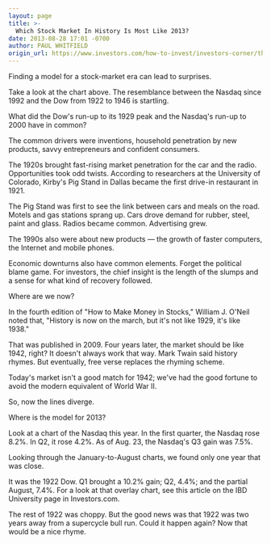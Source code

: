 ```yaml
---
layout: page
title: >-
  Which Stock Market In History Is Most Like 2013?
date: 2013-08-28 17:01 -0700
author: PAUL WHITFIELD
origin_url: https://www.investors.com/how-to-invest/investors-corner/the-stock-market-that-is-most-like-2013/
---
```


Finding a model for a stock-market era can lead to surprises.

Take a look at the chart above. The resemblance between the Nasdaq since 1992 and the Dow from 1922 to 1946 is startling.

What did the Dow's run-up to its 1929 peak and the Nasdaq's run-up to 2000 have in common?

The common drivers were inventions, household penetration by new products, savvy entrepreneurs and confident consumers.

The 1920s brought fast-rising market penetration for the car and the radio. Opportunities took odd twists. According to researchers at the University of Colorado, Kirby's Pig Stand in Dallas became the first drive-in restaurant in 1921.

The Pig Stand was first to see the link between cars and meals on the road. Motels and gas stations sprang up. Cars drove demand for rubber, steel, paint and glass. Radios became common. Advertising grew.

The 1990s also were about new products — the growth of faster computers, the Internet and mobile phones.

Economic downturns also have common elements. Forget the political blame game. For investors, the chief insight is the length of the slumps and a sense for what kind of recovery followed.

Where are we now?

In the fourth edition of "How to Make Money in Stocks," William J. O'Neil noted that, "History is now on the march, but it's not like 1929, it's like 1938."

That was published in 2009. Four years later, the market should be like 1942, right? It doesn't always work that way. Mark Twain said history rhymes. But eventually, free verse replaces the rhyming scheme.

Today's market isn't a good match for 1942; we've had the good fortune to avoid the modern equivalent of World War II.

So, now the lines diverge.

Where is the model for 2013?

Look at a chart of the Nasdaq this year. In the first quarter, the Nasdaq rose 8.2%. In Q2, it rose 4.2%. As of Aug. 23, the Nasdaq's Q3 gain was 7.5%.

Looking through the January-to-August charts, we found only one year that was close.

It was the 1922 Dow. Q1 brought a 10.2% gain; Q2, 4.4%; and the partial August, 7.4%. For a look at that overlay chart, see this article on the IBD University page in Investors.com.

The rest of 1922 was choppy. But the good news was that 1922 was two years away from a supercycle bull run. Could it happen again? Now that would be a nice rhyme.
